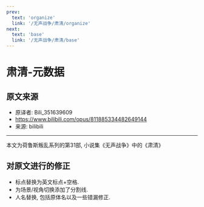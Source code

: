 ```yaml
---
prev:
  text: 'organize'
  link: '/无声战争/肃清/organize'
next:
  text: 'base'
  link: '/无声战争/肃清/base'
---
```


# 肃清-元数据

## 原文来源

+ 原译者: Bili_351639609
+ <https://www.bilibili.com/opus/811885334482649144>
+ 来源: bilibili

--------

本文为荷鲁斯叛乱系列的第31部, 小说集《无声战争》中的《肃清》

## 对原文进行的修正

+ 标点替换为英文标点+空格.
+ 为场景/视角切换添加了分割线.
+ 人名替换, 包括原体名以及一些错漏修正.
